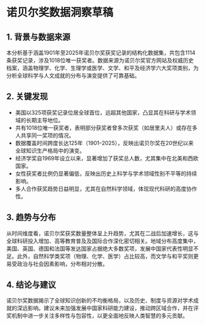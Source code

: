 # 诺贝尔奖数据洞察草稿

## 1. 背景与数据来源  
本分析基于涵盖1901年至2025年诺贝尔奖获奖记录的结构化数据集，共包含1114条获奖记录，涉及1018位唯一获奖者。数据来源为诺贝尔奖官方网站及权威历史档案，涵盖物理学、化学、生理学或医学、文学、和平及经济学六大奖项类别，为分析全球科学与人文成就的分布与演变提供了可靠基础。

## 2. 关键发现  
- 美国以325项获奖记录位居全球首位，远超其他国家，凸显其在科研与学术领域的长期主导地位。  
- 共有1018位唯一获奖者，表明部分获奖者曾多次获奖（如居里夫人）或存在多人共享同一奖项的情况。  
- 数据覆盖时间跨度长达125年（1901–2025），反映出诺贝尔奖在20世纪以来全球知识生产格局中的演变。  
- 经济学奖自1969年设立以来，显著增加了获奖总人数，尤其集中在北美和西欧国家。  
- 女性获奖者比例仍显著偏低，反映出历史上科学与学术领域性别不平等的持续影响。  
- 多人合作获奖趋势日益明显，尤其在自然科学领域，体现现代科研的高度协作性。

## 3. 趋势与分布  
从时间维度看，诺贝尔奖获奖数量整体呈上升趋势，尤其在二战后加速增长，这与全球科研投入增加、高等教育普及及国际合作深化密切相关。地域分布高度集中，美国、英国、德国和法国等发达国家占据绝大多数奖项，发展中国家代表性明显不足。此外，自然科学类奖项（物理、化学、医学）占比较高，而文学与和平奖则更易受政治与社会因素影响，分布相对分散。

## 4. 结论与建议  
诺贝尔奖数据揭示了全球知识创新的不均衡格局，以及历史、制度与资源对学术成就的深远影响。建议未来加强发展中国家科研能力建设，推动跨区域合作，并在评奖机制中进一步关注多样性与包容性，以更全面地反映人类智慧的多元贡献。